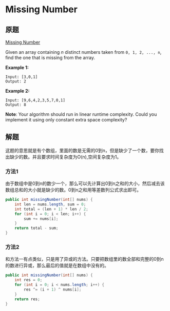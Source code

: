 # Missing Number

## 原题

[Missing Number](https://leetcode.com/explore/interview/card/top-interview-questions-easy/99/others/722/)

Given an array containing *n* distinct numbers taken from `0, 1, 2, ..., n`, find the one that is missing from the array.

**Example 1:**

```
Input: [3,0,1]
Output: 2
```

**Example 2:**

```
Input: [9,6,4,2,3,5,7,0,1]
Output: 8
```

**Note**:
Your algorithm should run in linear runtime complexity. Could you implement it using only constant extra space complexity?

## 解题

这题的意思就是有个数组，里面的数是无需的0到n，但是缺少了一个数，要你找出缺少的数。并且要求时间复杂度为O(n),空间复杂度为1。

### 方法1

由于数组中是0到n的数少一个，那么可以先计算出0到n之和的大小，然后减去该数组总和的大小就是缺少的数。0到n之和用等差数列公式求出即可。

```java
public int missingNumber(int[] nums) {
    int len = nums.length, sum = 0;
    int total = (len + 1) * len / 2;
    for (int i = 0; i < len; i++) {
        sum += nums[i];
    }
    return total - sum;
}
```

### 方法2

和方法一有点类似，只是用了异或的方法。只要把数组里的数全部和完整的0到n的数进行异或，那么最后的值就是在数组中没有的。

```java
public int missingNumber(int[] nums) {
    int res = 0;
    for (int i = 0; i < nums.length; i++) {
        res ^= (i + 1) ^ nums[i];
    }
    return res;
}
```

